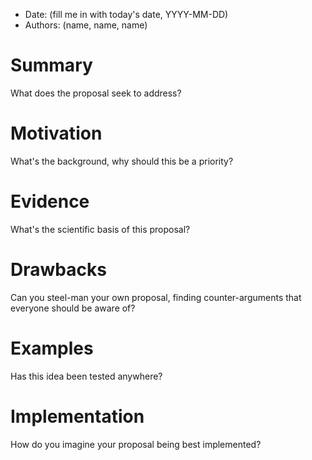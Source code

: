 - Date: (fill me in with today's date, YYYY-MM-DD)
- Authors: (name, name, name)

# Summary

What does the proposal seek to address?

# Motivation

What's the background, why should this be a priority?

# Evidence

What's the scientific basis of this proposal?

# Drawbacks

Can you steel-man your own proposal, finding counter-arguments that everyone should be aware of?

# Examples

Has this idea been tested anywhere?

# Implementation

How do you imagine your proposal being best implemented?
